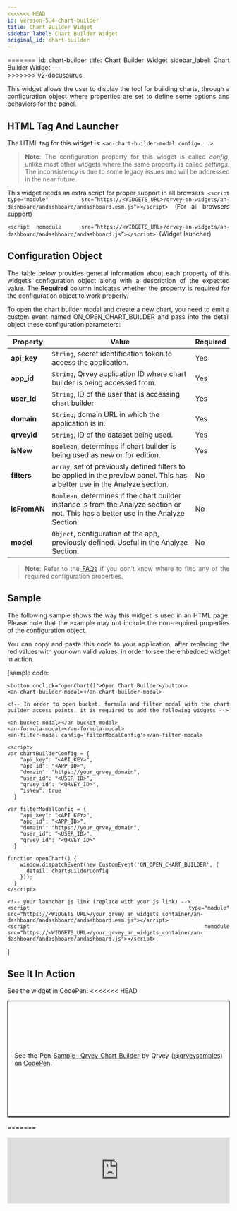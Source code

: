 ```yaml
---
<<<<<<< HEAD
id: version-5.4-chart-builder
title: Chart Builder Widget
sidebar_label: Chart Builder Widget
original_id: chart-builder
---
```

<div style="text-align: justify">
=======
id: chart-builder
title: Chart Builder Widget
sidebar_label: Chart Builder Widget
---
<div style={{textAlign: "justify"}}>
>>>>>>> v2-docusaurus

This widget allows the user to display the tool for building charts, through a configuration object where properties are set to define some options and behaviors for the panel.

## HTML Tag And Launcher
The HTML tag for this widget is: 
`<an-chart-builder-modal config=...>`

> **Note**: The configuration property for this widget is called *config*, unlike most other widgets where the same property is called *settings*. The inconsistency is due to some legacy issues and will be addressed in the near future. 
 
This widget needs an extra script for proper support in all browsers.
`<script type="module"   src=”https://<WIDGETS_URL>/qrvey-an-widgets/an-dashboard/andashboard/andashboard.esm.js”></script> `(For all browsers support)

`<script nomodule   src=”https://<WIDGETS_URL>/qrvey-an-widgets/an-dashboard/andashboard/andashboard.js”></script> `(Widget launcher)


## Configuration Object
The table below provides general information about each property of this widget’s configuration object along with a description of the expected value. The **Required** column indicates whether the property is required for the configuration object to work properly. 

To open the chart builder modal and create a new chart, you need to emit a custom event named ON_OPEN_CHART_BUILDER and pass into the detail object these configuration parameters:




| **Property** | **Value** | **Required** |
| --- | --- | --- |
| **api_key** | `String`, secret identification token to access the application. | Yes |
| **app_id** | `String`, Qrvey application ID where chart builder is being accessed from.| Yes |
| **user_id** | `String`, ID of the user that is accessing chart builder| Yes  |
| **domain** | `String`,  domain URL in which the application is in. | Yes | 
| **qrveyid** | `String`, ID of the dataset being used. | Yes |
| **isNew** | `Boolean`, determines if chart builder is being used as new or for edition. | Yes |
| **filters** | `array`, set of previously defined filters to be applied in the preview panel. This has a better use in the Analyze section.| No |
| **isFromAN** | `Boolean`, determines if the chart builder instance is from the Analyze section or not. This has a better use in the Analyze Section. | No |
| **model** | `Object`, configuration of the app, previously defined. Useful in the Analyze Section.| No |


> **Note**: Refer to the<a href="/docs/faqs/faqs-intro/"> FAQs</a> if you don’t know where to find any of the required configuration properties. 

## Sample
The following sample shows the way this widget is used in an HTML page. Please note that the example may not include the non-required properties of the configuration object. 

You can copy and paste this code to your application, after replacing the red values with your own valid values, in order to see the embedded widget in action.

[sample code:
```
<button onclick="openChart()">Open Chart Builder</button>
<an-chart-builder-modal></an-chart-builder-modal>
```
```
<!-- In order to open bucket, formula and filter modal with the chart builder access points, it is required to add the following widgets -->
```
```
<an-bucket-modal></an-bucket-modal>
<an-formula-modal></an-formula-modal>
<an-filter-modal config='filterModalConfig'></an-filter-modal>
```
```
<script>
var chartBuilderConfig = {
    "api_key": "<API_KEY>",
    "app_id": "<APP_ID>",
    "domain": "https://your_qrvey_domain",
    "user_id": "<USER_ID>",
    "qrvey_id": "<QRVEY_ID>",
    "isNew": true
  }
```
```
var filterModalConfig = {
    "api_key": "<API_KEY>",
    "app_id": "<APP_ID>",
    "domain": "https://your_qrvey_domain",
    "user_id": "<USER_ID>",
    "qrvey_id": "<QRVEY_ID>"
  }

function openChart() {
    window.dispatchEvent(new CustomEvent('ON_OPEN_CHART_BUILDER', {
      detail: chartBuilderConfig
    }));
  }
</script>
```
```
<!-- your launcher js link (replace with your js link) -->
<script type="module" src="https://<WIDGETS_URL>/your_qrvey_an_widgets_container/an-dashboard/andashboard/andashboard.esm.js"></script>
<script nomodule src="https://<WIDGETS_URL>/your_qrvey_an_widgets_container/an-dashboard/andashboard/andashboard.js"></script>
```
]

## See It In Action
See the widget in CodePen:
<<<<<<< HEAD
<p class="codepen" data-height="838" data-theme-id="light" data-default-tab="result" data-user="qrveysamples" data-slug-hash="ce2037232ed6b7924920fd0e19ec5bb9" style="height: 265px; box-sizing: border-box; display: flex; align-items: center; justify-content: center; border: 2px solid; margin: 1em 0; padding: 1em;" data-pen-title="Sample- Qrvey Chart Builder">
  <span>See the Pen <a href="https://codepen.io/qrveysamples/pen/ce2037232ed6b7924920fd0e19ec5bb9">
  Sample- Qrvey Chart Builder</a> by Qrvey (<a href="https://codepen.io/qrveysamples">@qrveysamples</a>)
  on <a href="https://codepen.io">CodePen</a>.</span>
</p>
<script async src="https://static.codepen.io/assets/embed/ei.js"></script>
 
=======

<iframe
  allowFullScreen
  className="cp_embed_iframe "
  frameBorder={0}
  height={838}
  width="100%"
  name="cp_embed_1"
  scrolling="no"
  src="https://codepen.io/qrveysamples/embed/ce2037232ed6b7924920fd0e19ec5bb9?height=838&theme-id=light&default-tab=result&user=qrveysamples&slug-hash=ce2037232ed6b7924920fd0e19ec5bb9&pen-title=Sample-%20Qrvey%20Chart%20Builder&name=cp_embed_1"
  style={{ width: "100%", overflow: "hidden", display: "block" }}
  title="Sample- Qrvey Chart Builder"
  loading="lazy"
  id="cp_embed_ce2037232ed6b7924920fd0e19ec5bb9"
/>

</div>
>>>>>>> v2-docusaurus
